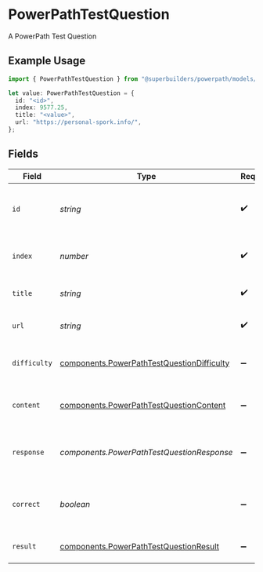 # PowerPathTestQuestion

A PowerPath Test Question

## Example Usage

```typescript
import { PowerPathTestQuestion } from "@superbuilders/powerpath/models/components";

let value: PowerPathTestQuestion = {
  id: "<id>",
  index: 9577.25,
  title: "<value>",
  url: "https://personal-spork.info/",
};
```

## Fields

| Field                                                                                                    | Type                                                                                                     | Required                                                                                                 | Description                                                                                              |
| -------------------------------------------------------------------------------------------------------- | -------------------------------------------------------------------------------------------------------- | -------------------------------------------------------------------------------------------------------- | -------------------------------------------------------------------------------------------------------- |
| `id`                                                                                                     | *string*                                                                                                 | :heavy_check_mark:                                                                                       | The ID that represents the question in the test                                                          |
| `index`                                                                                                  | *number*                                                                                                 | :heavy_check_mark:                                                                                       | The index of the question in the test                                                                    |
| `title`                                                                                                  | *string*                                                                                                 | :heavy_check_mark:                                                                                       | The title of the question                                                                                |
| `url`                                                                                                    | *string*                                                                                                 | :heavy_check_mark:                                                                                       | The URL of the QTI question                                                                              |
| `difficulty`                                                                                             | [components.PowerPathTestQuestionDifficulty](../../models/components/powerpathtestquestiondifficulty.md) | :heavy_minus_sign:                                                                                       | The difficulty of the question                                                                           |
| `content`                                                                                                | [components.PowerPathTestQuestionContent](../../models/components/powerpathtestquestioncontent.md)       | :heavy_minus_sign:                                                                                       | The QTI content of the question                                                                          |
| `response`                                                                                               | *components.PowerPathTestQuestionResponse*                                                               | :heavy_minus_sign:                                                                                       | The student's response to the question                                                                   |
| `correct`                                                                                                | *boolean*                                                                                                | :heavy_minus_sign:                                                                                       | Whether the student's response is correct                                                                |
| `result`                                                                                                 | [components.PowerPathTestQuestionResult](../../models/components/powerpathtestquestionresult.md)         | :heavy_minus_sign:                                                                                       | The result of the question                                                                               |